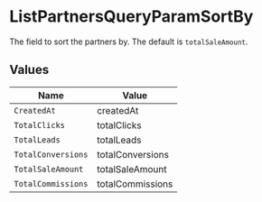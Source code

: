 # ListPartnersQueryParamSortBy

The field to sort the partners by. The default is `totalSaleAmount`.


## Values

| Name               | Value              |
| ------------------ | ------------------ |
| `CreatedAt`        | createdAt          |
| `TotalClicks`      | totalClicks        |
| `TotalLeads`       | totalLeads         |
| `TotalConversions` | totalConversions   |
| `TotalSaleAmount`  | totalSaleAmount    |
| `TotalCommissions` | totalCommissions   |